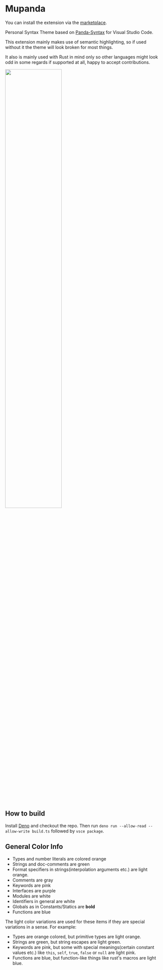 # Mupanda

You can install the extension via the [marketplace](https://marketplace.visualstudio.com/items?itemName=veykril.theme-mupanda).

Personal Syntax Theme based on [Panda-Syntax](https://www.github.com/tinkertrain/panda-syntax-vscode) for Visual Studio Code.

This extension mainly makes use of semantic highlighting, so if used without it the theme will look broken for most things.

It also is mainly used with Rust in mind only so other languages might look odd in some regards if supported at all, happy to accept contributions.

<img alt="" src="https://user-images.githubusercontent.com/3757771/126920084-f5e9ff22-1148-4c66-a718-8b83c54cf1d1.png" width="60%">

## How to build

Install [Deno](https://deno.land/) and checkout the repo. Then run `deno run --allow-read --allow-write build.ts` followed by `vsce package`.

## General Color Info

- Types and number literals are colored orange
- Strings and doc-comments are green
- Format specifiers in strings(interpolation arguments etc.) are light orange.
- Comments are gray
- Keywords are pink
- Interfaces are purple
- Modules are white
- Identifiers in general are white
- Globals as in Constants/Statics are **bold**
- Functions are blue

The light color variations are used for these items if they are special variations in a sense. For example:
- Types are orange colored, but primitive types are light orange.
- Strings are green, but string escapes are light green.
- Keywords are pink, but some with special meanings(certain constant values etc.) like `this`, `self`, `true`, `false` or `null` are light pink.
- Functions are blue, but function-like things like rust's macros are light blue.
